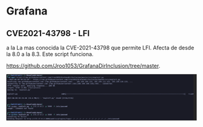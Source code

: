 # Grafana

## CVE2021-43798 - LFI
 a la La mas conocida la CVE-2021-43798 que permite LFI. Afecta de desde la 8.0 a la 8.3. Este script funciona.


https://github.com/Jroo1053/GrafanaDirInclusion/tree/master.

![](/.gitbook/assets/grafana.png)